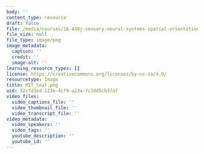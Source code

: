 ```yaml
---
body: ''
content_type: resource
draft: false
file: /media/courses/16-430j-sensory-neural-systems-spatial-orientation-from-end-organs-to-behavior-and-adaptation-spring-2012/mit_seal.png
file_size: null
file_type: image/png
image_metadata:
  caption: ''
  credit: ''
  image-alt: ''
learning_resource_types: []
license: https://creativecommons.org/licenses/by-nc-sa/4.0/
resourcetype: Image
title: MIT_Seal.png
uid: 52cfd3ed-123e-4cf9-a23a-7c2dd5cb37af
video_files:
  video_captions_file: ''
  video_thumbnail_file: ''
  video_transcript_file: ''
video_metadata:
  video_speakers: ''
  video_tags: ''
  youtube_description: ''
  youtube_id: ''
---
```

